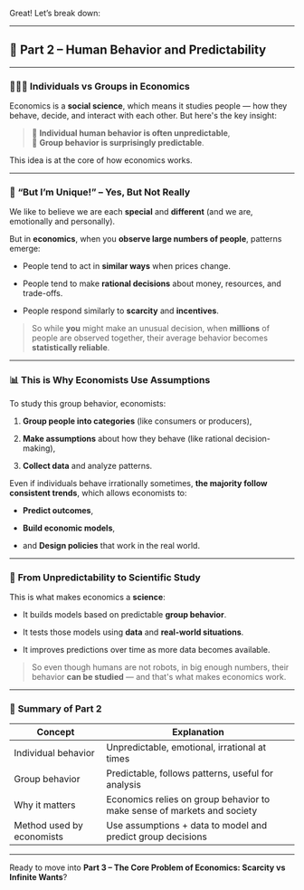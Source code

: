 Great! Let’s break down:

---

## 🧠 **Part 2 – Human Behavior and Predictability**

---

### 🧍‍♂️👥 **Individuals vs Groups in Economics**

Economics is a **social science**, which means it studies people — how they behave, decide, and interact with each other. But here's the key insight:

> 🔸 **Individual human behavior is often unpredictable**,  
> 🔸 **Group behavior is surprisingly predictable**.

This idea is at the core of how economics works.

---

### 🤯 **“But I’m Unique!” – Yes, But Not Really**

We like to believe we are each **special** and **different** (and we are, emotionally and personally).

But in **economics**, when you **observe large numbers of people**, patterns emerge:

- People tend to act in **similar ways** when prices change.
    
- People tend to make **rational decisions** about money, resources, and trade-offs.
    
- People respond similarly to **scarcity** and **incentives**.
    

> So while **you** might make an unusual decision, when **millions** of people are observed together, their average behavior becomes **statistically reliable**.

---

### 📊 **This is Why Economists Use Assumptions**

To study this group behavior, economists:

1. **Group people into categories** (like consumers or producers),
    
2. **Make assumptions** about how they behave (like rational decision-making),
    
3. **Collect data** and analyze patterns.
    

Even if individuals behave irrationally sometimes, **the majority follow consistent trends**, which allows economists to:

- **Predict outcomes**,
    
- **Build economic models**,
    
- and **Design policies** that work in the real world.
    

---

### 📏 **From Unpredictability to Scientific Study**

This is what makes economics a **science**:

- It builds models based on predictable **group behavior**.
    
- It tests those models using **data** and **real-world situations**.
    
- It improves predictions over time as more data becomes available.
    

> So even though humans are not robots, in big enough numbers, their behavior **can be studied** — and that's what makes economics work.

---

### 🧩 **Summary of Part 2**

|Concept|Explanation|
|---|---|
|Individual behavior|Unpredictable, emotional, irrational at times|
|Group behavior|Predictable, follows patterns, useful for analysis|
|Why it matters|Economics relies on group behavior to make sense of markets and society|
|Method used by economists|Use assumptions + data to model and predict group decisions|

---

Ready to move into **Part 3 – The Core Problem of Economics: Scarcity vs Infinite Wants**?